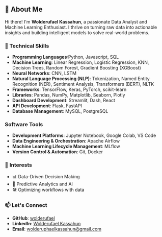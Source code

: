  ## 👋 About Me
Hi there! I'm **Wolderufael Kassahun**, a passionate Data Analyst and Machine Learning Enthusiast. I thrive on turning raw data into actionable insights and building intelligent models to solve real-world problems.

 ### 🔧 Technical Skills
- **Programming Languages**:Python, Javascript,    SQL
- **Machine Learning**: Linear Regression, Logistic Regression, KNN, Decision Trees, Random Forest, Gradient Boosting (XGBoost)
- **Neural Networks**:  CNN,  LSTM
- **Natural Language Processing (NLP)**: Tokenization, Named Entity Recognition (NER), Sentiment Analysis, Transformers (BERT), NLTK
- **Frameworks**: TensorFlow, Keras, PyTorch, scikit-learn
- **Libraries**: Pandas, NumPy, Matplotlib, Seaborn, Plotly
- **Dashboard Development**: Streamlit, Dash, React
- **API Development**: Flask, FastAPI
- **Database Management**: MySQL, PostgreSQL

### Software Tools
- **Development Platforms**: Jupyter Notebook, Google Colab, VS Code
- **Data Engineering & Orchestration**: Apache Airflow
- **Machine Learning Lifecycle Management**: MLflow
- **Version Control & Automation**: Git, Docker

### 🌟  **Interests**
- 📊 Data-Driven Decision Making
- 🤖 Predictive Analytics and AI
- 🛠 Optimizing workflows with data

 ### 📫 **Let's Connect**
- **GitHub**: [wolderufael](https://github.com/wolderufael/wolderufael)
- **LinkedIn**: [Wolderufael Kassahun](www.linkedin.com/in/wolderufael-kassahun)
- **Email**: [wolderuphaelkassahun@gmail.com](wolderuphaelkassahun@gmail.com)
